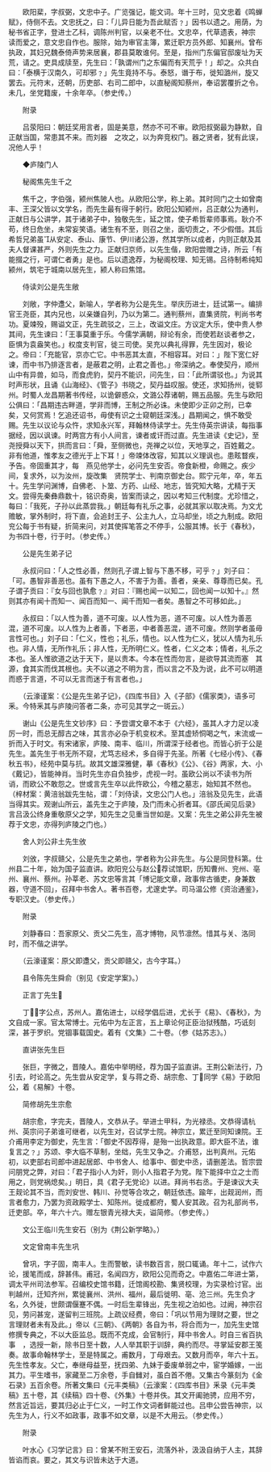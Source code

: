 <!-- { "loadSidebar": true } -->
　　欧阳棐，字叔弼，文忠中子。广览强记，能文词。年十三时，见文忠着《鸣蝉赋》，侍侧不去。文忠抚之，曰：「儿异日能为吾此赋否﹖」因书以遗之。用荫，为秘书省正字，登进士乙科，调陈州判官，以亲老不仕。文忠卒，代草遗表，神宗　读而爱之，意文忠自作也。服除，始为审官主簿，累迁职方员外郎、知襄州。曾布执政，其妇兄魏泰倚声势来居襄，郡县莫敢谁何。至是，指州门东偏官邸废址为天荒，请之。吏具成牍至，先生曰：「孰谓州门之东偏而有天荒乎！」却之。众共白曰：「泰横于汉南久，可却邪﹖」先生竟持不与。泰怒，谮于布，徙知潞州，旋又罢去。元符末，还朝，历吏部、右司二郎中，以直秘阁知蔡州，奉诏罢覆折之令。未几，坐党籍废，十余年卒。（参史传。）

　　附录

　　吕荥阳曰：朝廷奖用言者，固是美意，然亦不可不审。欧阳叔弼最为静默，自正献当国，常患其不来。而刘器　之攻之，以为奔竞权门。器之贤者，犹有此误，况他人乎！

　　◆庐陵门人

　　秘阁焦先生千之

　　焦千之，字伯强，颍州焦陂人也。从欧阳公学，称上弟。其时同门之士如曾南丰、王深父皆以文学名，而先生最有得于躬行。欧阳公知颍州，吕正献公为通判，正献日与公讲学，其于诸弟子中，独敬先生，延之馆，使子希哲辈师事焉。耿介不苟，终日危坐，未常妄笑语。诸生有不至，则召之坐，面切责之，不少假借。其后希哲兄弟虽从安定、泰山、康节、伊川诸公游，然其学所以成者，内则正献及其夫人督课甚严，外则先生之力。正献归京师，以先生偕，欧阳尝赠之诗，所云「有能掇之行，可谓仁者勇」是也。后以遗逸荐，为秘阁校理、知无锡。吕待制希纯知颍州，筑宅于城南以居先生，颍人称曰焦馆。

　　侍读刘公是先生敞

　　刘敞，字仲邍父，新喻人，学者称为公是先生。举庆历进士，廷试第一。编排官王尧臣，其内兄也，以亲嫌自列，乃以为第二。通判蔡州，直集贤院，判尚书考功。夏竦殁，赐谥文正，先生疏驳之，三上，改谥文庄。方议定大乐，使中贵人参其间，先生谏曰：「王事莫重于乐。今儒学满朝，辩论有余，而使若赵谈者参之，臣惧为袁盎笑也。」权度支判官，徙三司使。吴充以典礼得罪，先生因对，极论之。帝曰：「充能官，京亦亡它。中书恶其太直，不相容耳。对曰：」陛下宽仁好谏，而中书乃排逐言者，是蔽君之明，止君之善也。」帝深纳之。奉使契丹，顺州山中有异兽，如马，而食虎豹，契丹不能识，问先生，曰：「此所谓驳也。」为说其时声形状，且诵《山海经》、《管子》书晓之，契丹益叹服。使还，求知扬州，徙郓州。时蜀人龙昌期著书传经，以诡僻惑众，文潞公荐诸朝，赐五品服。先生与欧阳公俱曰：「昌期违古畔道，学非而博，王制之所必诛。未使即少正卯之刑，已幸矣，又何赏焉！乞追还诏书，毋使有识之士窥朝廷深浅。」昌期闻之，惧不敢受　赐。先生以议论与众忤，求知永兴军，拜翰林侍读学士。先生侍英宗讲读，每指事据经，因以讽谏。时两宫方有小人间言，谏者或讦而过直。先生进读《史记》，至尧授舜以天下，拱而言曰：「舜，至侧微也，尧禅之以位，天地享之，百姓戴之。非有他道，惟孝友之德光于上下耳！」帝竦体改容，知其以义理讽也。患眩瞀疾，予告。帝固重其才，每　燕见他学士，必问先生安否。帝食新橙，命赐之。疾少间，复求外，以为汝州，旋改集　贤院学士、判南京御史台。熙宁元年，卒，年五十。先生学问渊博，自佛老、卜筮、方药、山经、地志，皆究知大略，尤精于天文。尝得先秦彝鼎数十，铭识奇奥，皆案而读之，因以考知三代制度。尤珍惜之，每曰：「我死，子孙以此蒸尝我。」朝廷每有礼乐之事，必就其家以取决焉。为文尤赡敏，掌外制时，将下直，会追封王子、公主九人，立马却坐，顷之九制成。欧阳兖公每于书有疑，折简来问，对其使挥笔答之不停手，公服其博。长于《春秋》，为书四十卷，行于时。（参史传。）

　　公是先生弟子记

　　永叔问曰：「人之性必善，然则孔子谓上智与下愚不移，可乎﹖」刘子曰：「可。愚智非善恶也。虽有下愚之人，不害于为善。善者，亲亲、尊尊而已矣。孔子谓子贡曰：『女与回也孰愈﹖』对曰：『赐也闻一以知二，回也闻一以知十。』然则其亦有闻十而知一、闻百而知一、闻千而知一者矣。愚智之不可移如此。」

　　永叔曰：「以人性为善，道不可废。以人性为恶，道不可废。以人性为善恶混，道不可废。以人性为上者善，下者恶，中者善恶混，道不可废。然则学者虽毋言性可也。」刘子曰：「仁义，性也；礼乐，情也。以人性为仁义，犹以人情为礼乐也。非人情，无所作礼乐；非人性，无所明仁义。性者，仁义之本；情者，礼乐之本也。圣人惟欲道之达于天下，是以贵本。今本在性而勿言，是欲导其流而塞　其源，食其实而伐其根也。夫不以道之不明为言，而以言之不及为说，此不可以明道而惑于言道，不可以无言而迷于有言者也。」

　　（云濠谨案：《公是先生弟子记》，《四库书目》入《子部》《儒家类》，语多可釆。今特釆其与庐陵问答者二条，亦可见其学之一斑云。）

　　谢山《公是先生文钞序》曰：予尝谓文章不本于《六经》，虽其人才力足以凌厉一时，而总无醇古之味，其言亦必杂于机变权术。至其虚矫恫喝之气，末流或一折而入于时文。有宋诸家，庐陵、南丰、临川，所谓深于经者也。而皆心折于公是先生。盖先生于书无所不窥，尤笃志经术，多自得于先圣。所著《七经小传》、《春秋五书》，经苑中莫与抗。故其文雄深雅健，摹《春秋》《公》、《谷》两家，大、小《戴记》，皆能神肖。当时先生亦自负独步，虎视一时。虽欧公尚以不读书为所诮，而欧公不敢怨之。世或言先生卒以此忤欧公，今稽之墓志，始知其不然也。（梓材案：黄涪翁跋先生帖，谓：「刘侍读，文忠公门人也。」涪翁及见先生，此语当得其实。观谢山所云，盖先生之于庐陵，及门而未心折者耳。《邵氏闻见后录》言吕汲公终身重敬原父之学，知先生之见重当世如是。又案：先生之弟公非先生被荐于文忠，亦得列庐陵之门也。）

　　舍人刘公非土先生攽

　　刘攽，字叔赣父，公是先生之弟也，学者称为公非先生。与公是同登科第。仕州县二十年，始为国子监直讲。欧阳兖公与赵公荐试馆职，历知曹州、兖州、亳州、襄州、蔡州。孙莘老、苏文忠等言其「博记能文章，政事侔古循吏，身兼数器，守道不回」，召拜中书舍人。著书百卷，尤邃史学。司马温公修《资治通鉴》，专职汉史。（参史传。）

　　附录

　　刘静春曰：吾家原父、贡父二先生，高才博物，风节凛然。惜其与关、洛同时，而不偕之讲学。

　　（云濠谨案：原父即邍父，贡父即赣父，古今字耳。）

　　县令陈先生舜俞（别见《安定学案》。）

　　正言丁先生

　　丁，字公点，苏州人。嘉佑进士，以经学倡后进，尤长于《易》、《春秋》，为文自成一家。官太常博士。元佑中为左正言，五上章论何正臣治狱残酷，巧诋刻深，甚于罗织。党锢事载国史。着有《文集》二十卷。（参《姑苏志》。）

　　直讲张先生巨

　　张巨，字微之，晋陵人。嘉佑中举明经，荐为国子监直讲。王荆公新法行，乃引去，时论高之。先生尝从安定学，复与蒋之奇、胡宗愈、丁同学《易》于欧阳公，着《易解》十卷。

　　简修胡先生宗愈

　　胡宗愈，字完夫，晋陵人，文恭从子。举进士甲科，为光禄丞。文恭得请杭州、英宗问子弟谁可继者，以先生对，召试学士院。神宗立，累迁至同知谏院。王介甫用李定为御史，先生言：「御史不因荐得，是殆一出执政意。即大臣不法，谁复言之﹖」苏颂、李大临不草制，坐绌，先生又争之。介甫怒，出判真州。元佑初，以吏部右司郎中进起居郎、中书舍人、给事中、御史中丞，请删差法。哲宗尝问朋党之弊，对曰：「君子指小人为奸，则小人指君子为党。陛下能择中立之士而用之，则党祸熄矣。」明日，具《君子无党论》以进。拜尚书右丞。于是谏议大夫王觌论其不当，而刘安世、韩川、孙觉等合攻之，朝廷依违。踰年，出觌润州，而言者愈力，乃罢为资政殿学士、知陈州。徙成都府，蜀人安其政。召为礼部尚书，迁吏部。卒，年六十六。赠左银青光禄大夫，谥简修。（参史传。）

　　文公王临川先生安石（别为《荆公新学略》。）

　　文定曾南丰先生巩

　　曾巩，字子固，南丰人。生而警敏，读书数百言，脱口辄诵。年十二，试作六论，援笔而成，辞甚伟。甫冠，名闻四方，欧阳公见而奇之。中嘉佑二年进士第，调太平州司法参军。召编校史馆书籍，迁馆阁校勘、集贤校理，为实录检讨官。出判越州，迁知齐州，累徙襄州、洪州、福州，最后徙明、亳、沧三州。先生负才名，久外徙，世颇谓偃蹇不偶。一时后生辈锋出，先生视之泊如也。过阙，神宗召见，劳问甚宠，遂留判三班院。上疏议经费，帝曰：「巩以节用为理财之要，世之言理财者未有及此。」帝以《三朝》、《两朝》各自为书，将合而为一，加先生史馆修撰专典之，不以大臣监总。既而不克成，会官制行，拜中书舍人。时自三省百执事　，选授一新，除书日至十数，人人举其职于训辞，典约而尽。寻掌延安郡王笺奏。故事命翰林学士，至是特属之。甫数月，丁母艰去。又数月而卒，年六十五。先生性孝友。父亡，奉继母益至，抚四弟、九妹于委废单弱之中，宦学婚嫁，一出其力。平生嗜书，家藏至二万余卷，手自雠对，虽白首不倦。又集古今篆刻为《金石录》五百余卷。所著文集曰《元丰类稿》（云濠案：《四库书目》釆录《元丰类稿》五十卷，其《续稿》四十卷、《外集》十卷并佚。其文开阖驰骋，应用不穷，然言近旨远，要其归必止于仁义，一时工作文词者鲜能过也。吕申公尝告神宗，以先生为人，行义不如政事，政事不如文章，以是不大用云。（参史传。）

　　附录

　　叶水心《习学记言》曰：曾某不附王安石，流落外补，汲汲自纳于人主，其辞皆谄而哀。要之，其文与识皆未达于大道。

